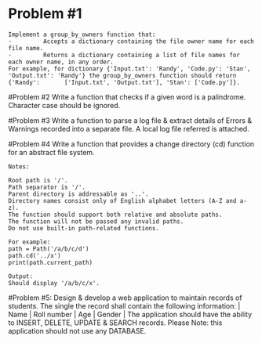 # Problem #1
    Implement a group_by_owners function that:
    ·         Accepts a dictionary containing the file owner name for each file name.
    ·         Returns a dictionary containing a list of file names for each owner name, in any order.
    For example, for dictionary {'Input.txt': 'Randy', 'Code.py': 'Stan', 'Output.txt': 'Randy'} the group_by_owners function should return {'Randy':       ['Input.txt', 'Output.txt'], 'Stan': ['Code.py']}.


#Problem #2
    Write a function that checks if a given word is a palindrome. Character case should be ignored.

#Problem #3
    Write a function to parse a log file & extract details of Errors & Warnings recorded into a separate file.
    A local log file referred is attached.

#Problem #4
    Write a function that provides a change directory (cd) function for an abstract file system.

    Notes:

    Root path is '/'.
    Path separator is '/'.
    Parent directory is addressable as '..'.
    Directory names consist only of English alphabet letters (A-Z and a-z).
    The function should support both relative and absolute paths.
    The function will not be passed any invalid paths.
    Do not use built-in path-related functions.

    For example:
    path = Path('/a/b/c/d')
    path.cd('../x')
    print(path.current_path)

    Output:
    Should display '/a/b/c/x'.

#Problem #5:
    Design & develop a web application to maintain records of students.
    The single the record shall contain the following information: 
    | Name | Roll number | Age | Gender |
    The application should have the ability to INSERT, DELETE, UPDATE & SEARCH records.
    Please Note: this application should not use any DATABASE.
